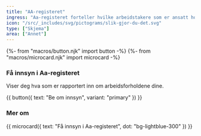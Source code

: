```yaml
---
title: "AA-registeret"
ingress: "Aa-registeret forteller hvilke arbeidstakere som er ansatt hos hvilke arbeidsgivere."
icon: "/src/_includes/svg/pictograms/slik-gjor-du-det.svg"
type: ["Skjema"]
area: ["Annet"]
---
```


{%- from "macros/button.njk" import button -%}
{%- from "macros/microcard.njk" import microcard -%}

### Få innsyn i Aa-registeret

Viser deg hva som er rapportert inn om arbeidsforholdene dine.

<div class="grid gap-1.5 sm:flex mt-4">
{{ button({
  text: "Be om innsyn",
  variant: "primary"
}) }}
</div>

### Mer om

<div class="flex gap-1.5">
{{ microcard({
  text: "Få innsyn i Aa-registeret",
  dot: "bg-lightblue-300"
}) }}
</div>
